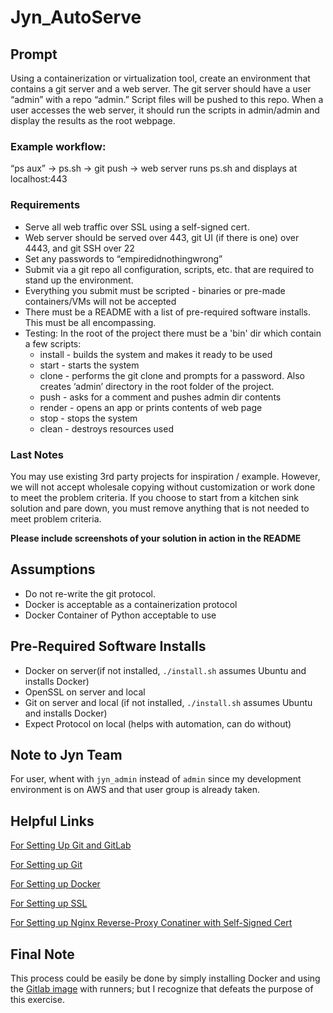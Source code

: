 # Jyn_AutoServe
## Prompt

Using a containerization or virtualization tool, create an environment that contains a git server and a web server. The git server should have a user “admin” with a repo “admin.” Script files will be pushed to this repo. When a user accesses the web server, it should run the scripts in admin/admin and display the results as the root webpage.

### Example workflow:

“ps aux” → ps.sh → git push → web server runs ps.sh and displays at localhost:443

### Requirements

- Serve all web traffic over SSL using a self-signed cert.
- Web server should be served over 443, git UI (if there is one) over 4443, and git SSH over 22
- Set any passwords to “empiredidnothingwrong”
- Submit via a git repo all configuration, scripts, etc. that are required to stand up the environment.
- Everything you submit must be scripted - binaries or pre-made containers/VMs will not be accepted
- There must be a README with a list of pre-required software installs. This must be all encompassing.
- Testing: In the root of the project there must be a 'bin' dir which contain a few scripts:
  - install - builds the system and makes it ready to be used
  -  start - starts the system
  - clone - performs the git clone and prompts for a password. Also creates ‘admin’ directory in the root folder of the project.
  -  push - asks for a comment and pushes admin dir contents
  -  render - opens an app or prints contents of web page
  -  stop - stops the system
  -  clean - destroys resources used

### Last Notes

You may use existing 3rd party projects for inspiration / example. However, we will not accept wholesale copying without customization or work done to meet the problem criteria. If you choose to start from a kitchen sink solution and pare down, you must remove anything that is not needed to meet problem criteria.

**Please include screenshots of your solution in action in the README**

## Assumptions

- Do not re-write the git protocol.
- Docker is acceptable as a containerization protocol
- Docker Container of Python acceptable to use


## Pre-Required Software Installs

- Docker on server(if not installed, `./install.sh` assumes Ubuntu and installs Docker)
- OpenSSL on server and local
- Git on server and local (if not installed, `./install.sh` assumes Ubuntu and installs Docker)
- Expect Protocol on local (helps with automation, can do without)

## Note to Jyn Team

For user, whent with `jyn_admin` instead of `admin` since my development environment is on AWS and that user group is already taken.

## Helpful Links

[For Setting Up Git and GitLab](https://www.linux.com/learn/how-run-your-own-git-server)

[For Setting up Git](https://git-scm.com/book/en/v2/Git-on-the-Server-Setting-Up-the-Server)

[For Setting up Docker](https://docs.docker.com/get-started/)

[For Setting up SSL](https://www.digitalocean.com/community/tutorials/how-to-create-a-self-signed-ssl-certificate-for-nginx-in-ubuntu-16-04)

[For Setting up Nginx Reverse-Proxy Conatiner with Self-Signed Cert](https://medium.com/@oliver.zampieri/self-signed-ssl-reverse-proxy-with-docker-dbfc78c05b41)

## Final Note

This process could be easily be done by simply installing Docker and using the [Gitlab image](https://hub.docker.com/r/gitlab/gitlab-ce/) with runners; but I recognize that defeats the purpose of this exercise.